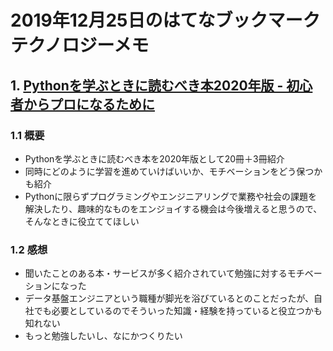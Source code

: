 # 2019年12月25日のはてなブックマークテクノロジーメモ

## 1. [Pythonを学ぶときに読むべき本2020年版 - 初心者からプロになるために](https://shinyorke.hatenablog.com/entry/python2020)

### 1.1 概要

- Pythonを学ぶときに読むべき本を2020年版として20冊＋3冊紹介
- 同時にどのように学習を進めていけばいいか、モチベーションをどう保つかも紹介
- Pythonに限らずプログラミングやエンジニアリングで業務や社会の課題を解決したり、趣味的なものをエンジョイする機会は今後増えると思うので、そんなときに役立ててほしい

### 1.2 感想

- 聞いたことのある本・サービスが多く紹介されていて勉強に対するモチベーションになった
- データ基盤エンジニアという職種が脚光を浴びているとのことだったが、自社でも必要としているのでそういった知識・経験を持っていると役立つかも知れない
- もっと勉強したいし、なにかつくりたい

